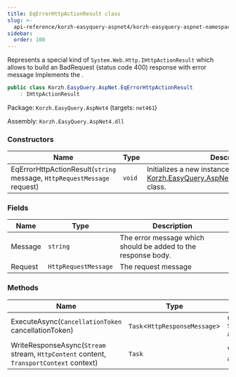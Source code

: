 ```yaml
---
title: EqErrorHttpActionResult class
slug: >-
  api-reference/korzh-easyquery-aspnet4/korzh-easyquery-aspnet-namespace/eqerrorhttpactionresult-class
sidebar:
  order: 100
---
```


Represents a special kind of `System.Web.Http.IHttpActionResult` which allows to build an BadRequest (status code 400) response with error message  Implements the <seealso cref="T:System.Web.Http.IHttpActionResult" />.
```csharp
public class Korzh.EasyQuery.AspNet.EqErrorHttpActionResult
    : IHttpActionResult

```
Package: `Korzh.EasyQuery.AspNet4` (targets: `net461`)

Assembly: `Korzh.EasyQuery.AspNet4.dll`

### Constructors

| Name | Type | Description | 
| --- | --- | --- | 
| EqErrorHttpActionResult(`string` message, `HttpRequestMessage` request) | `void` | Initializes a new instance of the [Korzh.EasyQuery.AspNet.EqErrorHttpActionResult](///easyquery/docs/api-reference/korzh-easyquery-aspnet4/korzh-easyquery-aspnet-namespace/eqerrorhttpactionresult-class) class. | 


### Fields

| Name | Type | Description | 
| --- | --- | --- | 
| Message | `string` | The error message which should be added to the response body. | 
| Request | `HttpRequestMessage` | The request message | 


### Methods

| Name | Type | Description | 
| --- | --- | --- | 
| ExecuteAsync(`CancellationToken` cancellationToken) | `Task`&lt;`HttpResponseMessage`&gt; | Creates an `System.Net.Http.HttpResponseMessage` asynchronously. | 
| WriteResponseAsync(`Stream` stream, `HttpContent` content, `TransportContext` context) | `Task` | Write the response as an asynchronous operation. |
